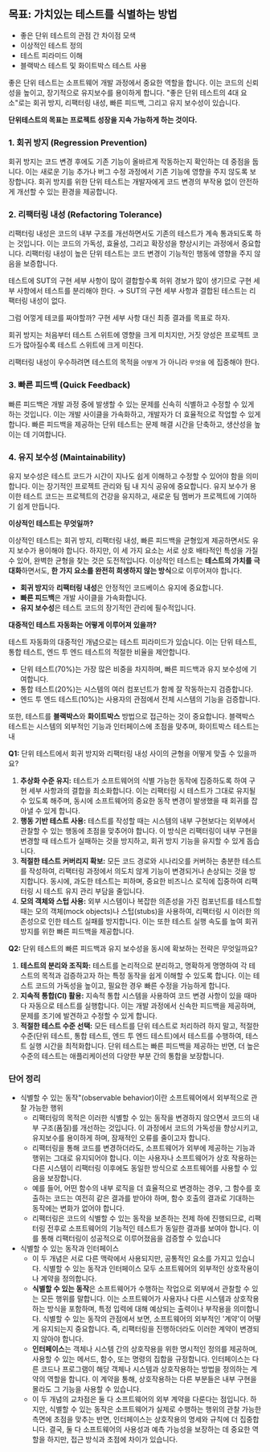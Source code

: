 ## 목표: 가치있는 테스트를 식별하는 방법

- 좋은 단위 테스트의 관점 간 차이점 모색
- 이상적인 테스트 정의
- 테스트 피라미드 이해
- 블랙박스 테스트 및 화이트박스 테스트 사용

좋은 단위 테스트는 소프트웨어 개발 과정에서 중요한 역할을 합니다. 이는 코드의 신뢰성을 높이고, 장기적으로 유지보수를 용이하게 합니다. "좋은 단위 테스트의 4대 요소"로는 회귀 방지, 리팩터링 내성, 빠른 피드백, 그리고 유지 보수성이 있습니다.

**단위테스트의 목표는 프로젝트 성장을 지속 가능하게 하는 것이다.**

### **1. 회귀 방지 (Regression Prevention)**

회귀 방지는 코드 변경 후에도 기존 기능이 올바르게 작동하는지 확인하는 데 중점을 둡니다. 이는 새로운 기능 추가나 버그 수정 과정에서 기존 기능에 영향을 주지 않도록 보장합니다. 회귀 방지를 위한 단위 테스트는 개발자에게 코드 변경의 부작용 없이 안전하게 개선할 수 있는 환경을 제공합니다.

### **2. 리팩터링 내성 (Refactoring Tolerance)**

리팩터링 내성은 코드의 내부 구조를 개선하면서도 기존의 테스트가 계속 통과되도록 하는 것입니다. 이는 코드의 가독성, 효율성, 그리고 확장성을 향상시키는 과정에서 중요합니다. 리팩터링 내성이 높은 단위 테스트는 코드 변경이 기능적인 행동에 영향을 주지 않음을 보증합니다.

테스트에 SUT의 구현 세부 사항이 많이 결합할수록 허위 경보가 많이 생기므로 구현 세부 사항에서 테스트를 분리해야 한다. → SUT의 구현 세부 사항과 결합된 테스트는 리팩터링 내성이 없다.

그럼 어껗게 테코를 짜야할까? 구현 세부 사항 대신 최종 결과를 목표로 하자.

회귀 방지는 처음부터 테스트 스위트에 영향을 크게 미치지만, 거짓 양성은 프로젝트 코드가 많아질수록 테스트 스위트에 크게 미친다.

리팩터링 내성이 우수하려면 테스트의 목적을 `어떻게` 가 아니라 `무엇을` 에 집중해야 한다.

### **3. 빠른 피드백 (Quick Feedback)**

빠른 피드백은 개발 과정 중에 발생할 수 있는 문제를 신속히 식별하고 수정할 수 있게 하는 것입니다. 이는 개발 사이클을 가속화하고, 개발자가 더 효율적으로 작업할 수 있게 합니다. 빠른 피드백을 제공하는 단위 테스트는 문제 해결 시간을 단축하고, 생산성을 높이는 데 기여합니다.

### **4. 유지 보수성 (Maintainability)**

유지 보수성은 테스트 코드가 시간이 지나도 쉽게 이해하고 수정할 수 있어야 함을 의미합니다. 이는 장기적인 프로젝트 관리와 팀 내 지식 공유에 중요합니다. 유지 보수가 용이한 테스트 코드는 프로젝트의 건강을 유지하고, 새로운 팀 멤버가 프로젝트에 기여하기 쉽게 만듭니다.

**이상적인 테스트는 무엇일까?**

이상적인 테스트는 회귀 방지, 리팩터링 내성, 빠른 피드백을 균형있게 제공하면서도 유지 보수가 용이해야 합니다. 하지만, 이 세 가지 요소는 서로 상호 배타적인 특성을 가질 수 있어, 완벽한 균형을 찾는 것은 도전적입니다. 이상적인 테스트는 **테스트의 가치를 극대화**하면서도, **한 가지 요소를 완전히 희생하지 않는 방식**으로 이루어져야 합니다.

- **회귀 방지**와 **리팩터링 내성**은 안정적인 코드베이스 유지에 중요합니다.
- **빠른 피드백**은 개발 사이클을 가속화합니다.
- **유지 보수성**은 테스트 코드의 장기적인 관리에 필수적입니다.

**대중적인 테스트 자동화는 어떻게 이루어져 있을까?**

테스트 자동화의 대중적인 개념으로는 테스트 피라미드가 있습니다. 이는 단위 테스트, 통합 테스트, 엔드 투 엔드 테스트의 적절한 비율을 제안합니다.

- 단위 테스트(70%)는 가장 많은 비중을 차지하며, 빠른 피드백과 유지 보수성에 기여합니다.
- 통합 테스트(20%)는 시스템의 여러 컴포넌트가 함께 잘 작동하는지 검증합니다.
- 엔드 투 엔드 테스트(10%)는 사용자의 관점에서 전체 시스템의 기능을 검증합니다.

또한, 테스트를 **블랙박스**와 **화이트박스** 방법으로 접근하는 것이 중요합니다. 블랙박스 테스트는 시스템의 외부적인 기능과 인터페이스에 초점을 맞추며, 화이트박스 테스트는 내

**Q1:** 단위 테스트에서 회귀 방지와 리팩터링 내성 사이의 균형을 어떻게 맞출 수 있을까요?

1. **추상화 수준 유지:** 테스트가 소프트웨어의 식별 가능한 동작에 집중하도록 하여 구현 세부 사항과의 결합을 최소화합니다. 이는 리팩터링 시 테스트가 그대로 유지될 수 있도록 해주며, 동시에 소프트웨어의 중요한 동작 변경이 발생했을 때 회귀를 잡아낼 수 있게 합니다.
2. **행동 기반 테스트 사용:** 테스트를 작성할 때는 시스템의 내부 구현보다는 외부에서 관찰할 수 있는 행동에 초점을 맞추어야 합니다. 이 방식은 리팩터링이 내부 구현을 변경할 때 테스트가 실패하는 것을 방지하고, 회귀 방지 기능을 유지할 수 있게 돕습니다.
3. **적절한 테스트 커버리지 확보:** 모든 코드 경로와 시나리오를 커버하는 충분한 테스트를 작성하여, 리팩터링 과정에서 의도치 않게 기능이 변경되거나 손상되는 것을 방지합니다. 동시에, 과도한 테스트는 피하며, 중요한 비즈니스 로직에 집중하여 리팩터링 시 테스트 유지 관리 부담을 줄입니다.
4. **모의 객체와 스텁 사용:** 외부 시스템이나 복잡한 의존성을 가진 컴포넌트를 테스트할 때는 모의 객체(mock objects)나 스텁(stubs)을 사용하여, 리팩터링 시 이러한 의존성으로 인한 테스트 실패를 방지합니다. 이는 또한 테스트 실행 속도를 높여 회귀 방지를 위한 빠른 피드백을 제공합니다.

**Q2:** 단위 테스트의 빠른 피드백과 유지 보수성을 동시에 확보하는 전략은 무엇일까요?

1. **테스트의 분리와 조직화:** 테스트를 논리적으로 분리하고, 명확하게 명명하여 각 테스트의 목적과 검증하고자 하는 특정 동작을 쉽게 이해할 수 있도록 합니다. 이는 테스트 코드의 가독성을 높이고, 필요한 경우 빠른 수정을 가능하게 합니다.
2. **지속적 통합(CI) 활용:** 지속적 통합 시스템을 사용하여 코드 변경 사항이 있을 때마다 자동으로 테스트를 실행합니다. 이는 개발 과정에서 신속한 피드백을 제공하며, 문제를 조기에 발견하고 수정할 수 있게 합니다.
3. **적절한 테스트 수준 선택:** 모든 테스트를 단위 테스트로 처리하려 하지 말고, 적절한 수준(단위 테스트, 통합 테스트, 엔드 투 엔드 테스트)에서 테스트를 수행하여, 테스트 실행 시간을 최적화합니다. 단위 테스트는 빠른 피드백을 제공하는 반면, 더 높은 수준의 테스트는 애플리케이션의 다양한 부분 간의 통합을 보장합니다.

### 단어 정리

- 식별할 수 있는 동작"(observable behavior)이란 소프트웨어에서 외부적으로 관찰 가능한 행위
  - 리팩터링의 목적은 이러한 식별할 수 있는 동작을 변경하지 않으면서 코드의 내부 구조(품질)를 개선하는 것입니다. 이 과정에서 코드의 가독성을 향상시키고, 유지보수를 용이하게 하며, 잠재적인 오류를 줄이고자 합니다.
  - 리팩터링을 통해 코드를 변경하더라도, 소프트웨어가 외부에 제공하는 기능과 행위는 그대로 유지되어야 합니다. 이는 사용자나 소프트웨어가 상호 작용하는 다른 시스템이 리팩터링 이후에도 동일한 방식으로 소프트웨어를 사용할 수 있음을 보장합니다.
  - 예를 들어, 어떤 함수의 내부 로직을 더 효율적으로 변경하는 경우, 그 함수를 호출하는 코드는 여전히 같은 결과를 받아야 하며, 함수 호출의 결과로 기대하는 동작에는 변화가 없어야 합니다.
  - 리팩터링은 코드의 식별할 수 있는 동작을 보존하는 전제 하에 진행되므로, 리팩터링 전후로 소프트웨어의 기능적인 테스트가 동일한 결과를 보여야 합니다. 이를 통해 리팩터링이 성공적으로 이루어졌음을 검증할 수 있습니다
- 식별할 수 있는 동작과 인터페이스
  - 이 두 개념은 서로 다른 맥락에서 사용되지만, 공통적인 요소를 가지고 있습니다. 식별할 수 있는 동작과 인터페이스 모두 소프트웨어의 외부적인 상호작용이나 계약을 정의합니다.
  - **식별할 수 있는 동작**은 소프트웨어가 수행하는 작업으로 외부에서 관찰할 수 있는 모든 행위를 말합니다. 이는 소프트웨어가 사용자나 다른 시스템과 상호작용하는 방식을 포함하며, 특정 입력에 대해 예상되는 출력이나 부작용을 의미합니다. 식별할 수 있는 동작의 관점에서 보면, 소프트웨어의 외부적인 '계약'이 어떻게 유지되는지 중요합니다. 즉, 리팩터링을 진행하더라도 이러한 계약이 변경되지 않아야 합니다.
  - **인터페이스**는 객체나 시스템 간의 상호작용을 위한 명시적인 정의를 제공하며, 사용할 수 있는 메서드, 함수, 또는 명령의 집합을 규정합니다. 인터페이스는 다른 코드나 프로그램이 해당 객체나 시스템과 상호작용하는 방법을 정의하는 계약의 역할을 합니다. 이 계약을 통해, 상호작용하는 다른 부분들은 내부 구현을 몰라도 그 기능을 사용할 수 있습니다.
  - 이 두 개념의 교차점은 둘 다 소프트웨어의 외부 계약을 다룬다는 점입니다. 하지만, 식별할 수 있는 동작은 소프트웨어가 실제로 수행하는 행위의 관찰 가능한 측면에 초점을 맞추는 반면, 인터페이스는 상호작용의 명세와 규칙에 더 집중합니다. 결국, 둘 다 소프트웨어의 사용성과 예측 가능성을 보장하는 데 중요한 역할을 하지만, 접근 방식과 초점에 차이가 있습니다.
